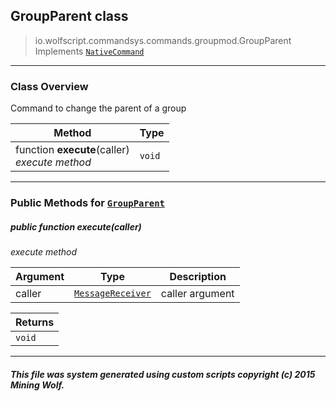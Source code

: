 ## GroupParent __class__

>io.wolfscript.commandsys.commands.groupmod.GroupParent
>Implements [`NativeCommand`](../../NativeCommand.md)

---

### Class Overview

Command to change the parent of a group

Method | Type   
--- | :--- 
 function __execute__(caller) <br> _execute method_ | `void`



---


### Public Methods for [`GroupParent`](GroupParent.md)

##### <a id='execute'></a>public  function __execute__(caller)

_execute method_

Argument | Type | Description  
--- | --- | --- 
caller | [`MessageReceiver`](../../../chat/MessageReceiver.md) | caller argument

Returns | 
--- | 
`void` |


---


##### This file was system generated using custom scripts copyright (c) 2015 Mining Wolf.
	

